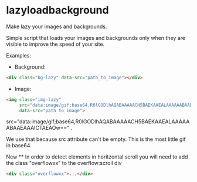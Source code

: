 # lazyloadbackground
Make lazy your images and backgrounds.

Simple script that loads your images and backgrounds only when they are visible to improve the speed of your site.

Examples:
- Background:
```html
<div class="bg-lazy" data-src="path_to_image"></div>
```

- Image:
```html
<img class="img-lazy"
     src="data:image/gif;base64,R0lGODlhAQABAAAAACH5BAEKAAEALAAAAAABAAEAAAICTAEAOw==" 
     data-src="path_to_image">
```
src="data:image/gif;base64,R0lGODlhAQABAAAAACH5BAEKAAEALAAAAAABAAEAAAICTAEAOw==" .

We use that because src attribute can't be empty. This is the most little gif in base64.

New **
In order to detect elements in horitzontal scroll you will need to add the class "overflowxx" to the overflow:scroll div

```html
<div class="overflowxx">...</div>
```
